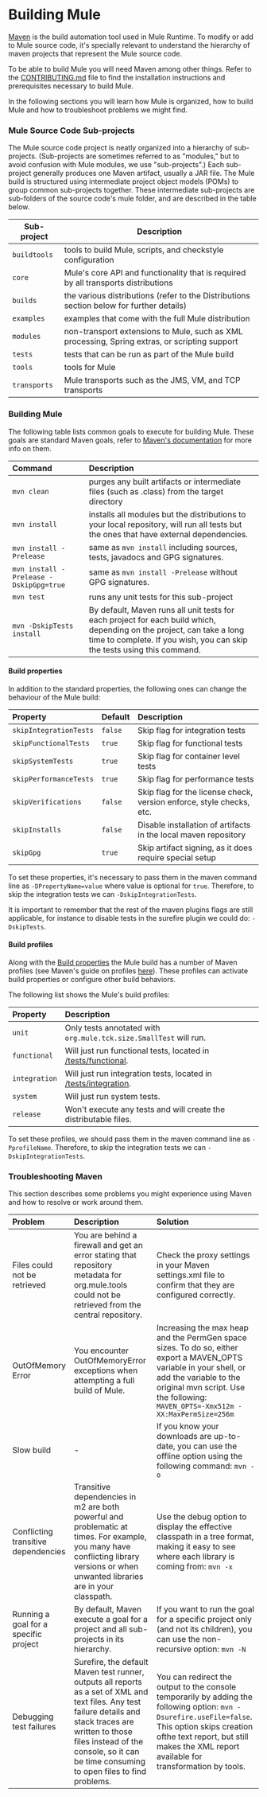 # Building Mule

[Maven](http://maven.apache.org/) is the build automation tool used in Mule Runtime. To modify or add to Mule source code, it's specially relevant to understand the hierarchy of maven projects that represent the Mule source code.  

To be able to build Mule you will need Maven among other things. Refer to the [CONTRIBUTING.md](CONTRIBUTING.md) file to find the installation instructions and prerequisites necessary to build Mule. 

In the following sections you will learn how Mule is organized, how to build Mule and how to troubleshoot problems we might find.

### Mule Source Code Sub-projects

The Mule source code project is neatly organized into a hierarchy of sub-projects. (Sub-projects are sometimes referred to as "modules," but to avoid confusion with Mule modules, we use "sub-projects".) Each sub-project generally produces one Maven artifact, usually a JAR file. The Mule build is structured using intermediate project object models (POMs) to group common sub-projects together. These intermediate sub-projects are sub-folders of the source code's mule folder, and are described in the table below.

| Sub-project       | Description  |  
|-------------------|--------------|  
| `buildtools`      | tools to build Mule, scripts, and checkstyle configuration |
| `core`            | Mule's core API and functionality that is required by all transports distributions       |  
| `builds`          | the various distributions (refer to the Distributions section below for further details)    |  
| `examples`        | examples that come with the full Mule distribution |
| `modules`         | non-transport extensions to Mule, such as XML processing, Spring extras, or scripting support
| `tests`           | tests that can be run as part of the Mule build |
| `tools`           | tools for Mule |
| `transports`      | Mule transports such as the JMS, VM, and TCP transports |
 

### Building Mule

The following table lists common goals to execute for building Mule. These goals are standard Maven goals, refer to [Maven's documentation](http://maven.apache.org/guides/getting-started/maven-in-five-minutes.html#Running_Maven_Tools) for more info on them.

|Command | Description |
|:----------|:-------------|
| `mvn clean`	 | purges any built artifacts or intermediate files (such as .class) from the target directory |
| `mvn install` | installs all modules but the distributions to your local repository, will run all tests but the ones that have external dependencies. |
| `mvn install -Prelease` | same as `mvn install` including sources, tests, javadocs and GPG signatures. |
| `mvn install -Prelease -DskipGpg=true` | same as `mvn install -Prelease` without GPG signatures. |
| `mvn test`    | runs any unit tests for this sub-project |
| `mvn -DskipTests install` |	By default, Maven runs all unit tests for each project for each build which, depending on the project, can take a long time to complete. If you wish, you can skip the tests using this command.|
 
#### Build properties

In addition to the standard properties, the following ones can change the behaviour of the Mule build:

| Property                  | Default      | Description  |
|:--------------------------|:-------------|:-------------|
| `skipIntegrationTests`	   | `false`      | Skip flag for integration tests |
| `skipFunctionalTests`	   | `true`      | Skip flag for functional tests |
| `skipSystemTests`         | `true`       | Skip flag for container level tests |
| `skipPerformanceTests`    | `true`       | Skip flag for performance tests |
| `skipVerifications`       | `false`      | Skip flag for the license check, version enforce, style checks, etc.|
| `skipInstalls`            | `false`      | Disable installation of artifacts in the local maven repository|
| `skipGpg`                 | `true`       | Skip artifact signing, as it does require special setup|

To set these properties, it's necessary to pass them in the maven command line as `-DPropertyName=value` where value is optional for `true`. Therefore, to skip the integration tests we can `-DskipIntegrationTests`.

It is important to remember that the rest of the maven plugins flags are still applicable, for instance to disable tests in the surefire plugin we could do: `-DskipTests`.

#### Build profiles

Along with the [Build properties](#build-properties) the Mule build has a number of Maven profiles (see Maven's guide on profiles [here](http://maven.apache.org/guides/introduction/introduction-to-profiles.html)). These profiles can activate build properties or configure other build behaviors.

The following list shows the Mule's build profiles:

| Property                  | Description                                                       |
|:--------------------------|:------------------------------------------------------------------|
| `unit`                	   | Only tests annotated with `org.mule.tck.size.SmallTest` will run.|
| `functional`              | Will just run functional tests, located in [/tests/functional](mule/tree/3.x/tests/functional). |
| `integration`             | Will just run integration tests, located in [/tests/integration](mule/tree/3.x/tests/integration). |
| `system`                  | Will just run system tests. |
| `release`                 | Won't execute any tests and will create the distributable files.|

To set these profiles,  we should pass them in the maven command line as `-PprofileName`. Therefore, to skip the integration tests we can `-DskipIntegrationTests`.

### Troubleshooting Maven

This section describes some problems you might experience using Maven and how to resolve or work around them.

| Problem                             | Description  |  Solution    |
|:------------------------------------|:-------------|:------------| 
| Files could not be retrieved	       | You are behind a firewall and get an error stating that repository metadata for org.mule.tools could not be retrieved from the central repository.|Check the proxy settings in your Maven settings.xml file to confirm that they are configured correctly.|
|OutOfMemory Error                    | You encounter OutOfMemoryError exceptions when attempting a full build of Mule.| Increasing the max heap and the PermGen space sizes. To do so, either export a MAVEN_OPTS variable in your shell, or add the variable to the original mvn script. Use the following: `MAVEN_OPTS=-Xmx512m -XX:MaxPermSize=256m` |
|Slow build                           | 	-	 |If you know your downloads are up-to-date, you can use the offline option using the following command: `mvn -o` |
| Conflicting transitive dependencies | Transitive dependencies in m2 are both powerful and problematic at times. For example, you many have conflicting library versions or when unwanted libraries are in your classpath.|	Use the debug option to display the effective classpath in a tree format, making it easy to see where each library is coming from: `mvn -x` |
| Running a goal for a specific project| By default, Maven execute a goal for a project and all sub-projects in its hierarchy. |	If you want to run the goal for a specific project only (and not its children), you can use the non-recursive option: `mvn -N` |
| Debugging test failures | 	Surefire, the default Maven test runner, outputs all reports as a set of XML and text files. Any test failure details and stack traces are written to those files instead of the console, so it can be time consuming to open files to find problems. | You can redirect the output to the console temporarily by adding the following option: `mvn -Dsurefire.useFile=false`. This option skips creation ofthe text report, but still makes the XML report available for transformation by tools. | 
